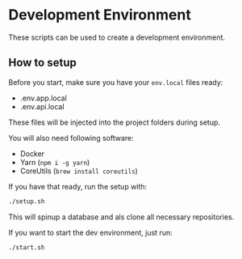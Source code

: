 # Development Environment

These scripts can be used to create a development environment.

## How to setup

Before you start, make sure you have your `env.local` files ready:

- .env.app.local
- .env.api.local


These files will be injected into the project folders during setup.

You will also need following software:

- Docker
- Yarn (`npm i -g yarn`)
- CoreUtils (`brew install coreutils`)

If you have that ready, run the setup with:

```bash
./setup.sh
```

This will spinup a database and als clone all necessary repositories.

If you want to start the dev environment, just run:

```bash
./start.sh
```
